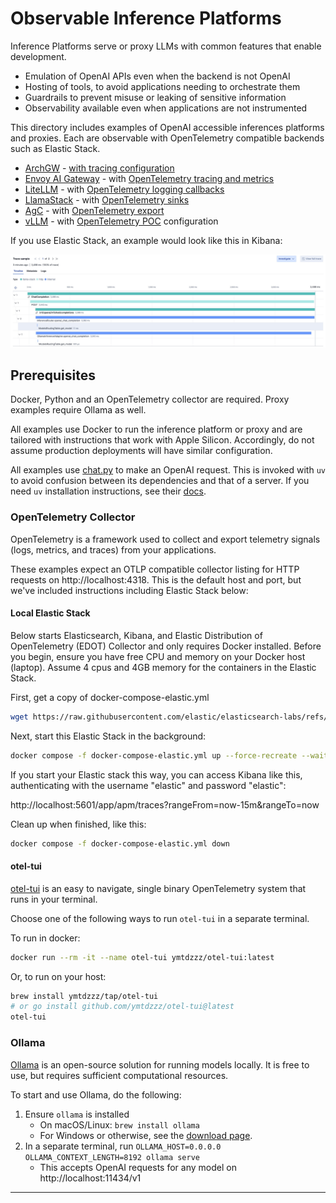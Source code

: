 # Observable Inference Platforms

Inference Platforms serve or proxy LLMs with common features that enable
development.

* Emulation of OpenAI APIs even when the backend is not OpenAI
* Hosting of tools, to avoid applications needing to orchestrate them
* Guardrails to prevent misuse or leaking of sensitive information
* Observability available even when applications are not instrumented

This directory includes examples of OpenAI accessible inferences platforms and
proxies. Each are observable with OpenTelemetry compatible backends such as
Elastic Stack.

* [ArchGW](archgw) - [with tracing configuration][archgw]
* [Envoy AI Gateway](aigw) - with [OpenTelemetry tracing and metrics][aigw]
* [LiteLLM](litellm) - with  [OpenTelemetry logging callbacks][litellm]
* [LlamaStack](llama-stack) - with [OpenTelemetry sinks][llama-stack]
* [AgC](AgC) - with [OpenTelemetry export][AgC]
* [vLLM](vllm) - with [OpenTelemetry POC][vllm] configuration

If you use Elastic Stack, an example would look like this in Kibana:

![Kibana screenshot](./kibana-trace.jpg)

## Prerequisites

Docker, Python and an OpenTelemetry collector are required. Proxy examples
require Ollama as well.

All examples use Docker to run the inference platform or proxy and are tailored
with instructions that work with Apple Silicon. Accordingly, do not assume
production deployments will have similar configuration.

All examples use [chat.py](chat.py) to make an OpenAI request. This is invoked
with `uv` to avoid confusion between its dependencies and that of a server. If
you need `uv` installation instructions, see their [docs][uv].

### OpenTelemetry Collector

OpenTelemetry is a framework used to collect and export telemetry signals
(logs, metrics, and traces) from your applications.

These examples expect an OTLP compatible collector listing for HTTP requests
on http://localhost:4318. This is the default host and port, but we've included
instructions including Elastic Stack below:

#### Local Elastic Stack

Below starts Elasticsearch, Kibana, and Elastic Distribution of OpenTelemetry
(EDOT) Collector and only requires Docker installed. Before you begin, ensure
you have free CPU and memory on your Docker host (laptop). Assume 4 cpus and
4GB memory for the containers in the Elastic Stack.

First, get a copy of docker-compose-elastic.yml
```bash
wget https://raw.githubusercontent.com/elastic/elasticsearch-labs/refs/heads/main/docker/docker-compose-elastic.yml
```

Next, start this Elastic Stack in the background:
```bash
docker compose -f docker-compose-elastic.yml up --force-recreate --wait -d
```

If you start your Elastic stack  this way, you can access Kibana like this,
authenticating with the username "elastic" and password "elastic":

http://localhost:5601/app/apm/traces?rangeFrom=now-15m&rangeTo=now

Clean up when finished, like this:
```bash
docker compose -f docker-compose-elastic.yml down
```

#### otel-tui

[otel-tui][otel-tui] is an easy to navigate, single binary OpenTelemetry system
that runs in your terminal.

Choose one of the following ways to run `otel-tui` in a separate terminal.

To run in docker:
```bash
docker run --rm -it --name otel-tui ymtdzzz/otel-tui:latest
```

Or, to run on your host:
```bash
brew install ymtdzzz/tap/otel-tui
# or go install github.com/ymtdzzz/otel-tui@latest
otel-tui
```

### Ollama

[Ollama](https://ollama.com/) is an open-source solution for running models
locally. It is free to use, but requires sufficient computational resources.

To start and use Ollama, do the following:

1. Ensure `ollama` is installed
   - On macOS/Linux: `brew install ollama`
   - For Windows or otherwise, see the [download page][ollama-dl].
2. In a separate terminal, run `OLLAMA_HOST=0.0.0.0 OLLAMA_CONTEXT_LENGTH=8192 ollama serve`
   - This accepts OpenAI requests for any model on http://localhost:11434/v1

---
[aigw]: https://aigateway.envoyproxy.io/docs/cli/aigwrun
[archgw]: https://docs.archgw.com/guides/observability/tracing.html
[litellm]: https://llama-stack.readthedocs.io/en/latest/building_applications/telemetry.html#configuration
[llama-stack]: https://llama-stack.readthedocs.io/en/latest/building_applications/telemetry.html#telemetry
[AgC]: https://github.com/masaic-ai-platform/AgC/blob/main/platform/README.md#setting-up-the-opentelemetry-collector
[vllm]: https://github.com/vllm-project/vllm/blob/main/examples/online_serving/opentelemetry/README.md
[uv]: https://docs.astral.sh/uv/getting-started/installation/
[ollama-dl]: https://ollama.com/download
[otel-tui]: https://github.com/ymtdzzz/otel-tui
